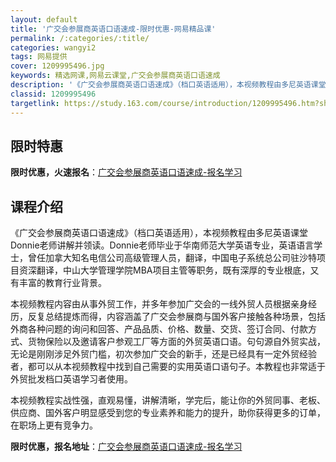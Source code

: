 ```yaml
---
layout: default
title: '广交会参展商英语口语速成-限时优惠-网易精品课'
permalink: /:categories/:title/
categories: wangyi2
tags: 网易提供
cover: 1209995496.jpg
keywords: 精选网课,网易云课堂,广交会参展商英语口语速成
description: '《广交会参展商英语口语速成》（档口英语适用），本视频教程由多尼英语课堂Donnie老师讲解并领读。Donnie老师毕业于'
classid: 1209995496
targetlink: https://study.163.com/course/introduction/1209995496.htm?share=1&shareId=1025206652&utm_campaign=share&utm_medium=iphoneShare&utm_source=&utm_u=1025206652
---
```


## 限时特惠

**限时优惠，火速报名**：[广交会参展商英语口语速成-报名学习](https://study.163.com/course/introduction/1209995496.htm?share=1&shareId=1025206652&utm_campaign=share&utm_medium=iphoneShare&utm_source=&utm_u=1025206652)

## 课程介绍

《广交会参展商英语口语速成》（档口英语适用），本视频教程由多尼英语课堂Donnie老师讲解并领读。Donnie老师毕业于华南师范大学英语专业，英语语言学士，曾任加拿大知名电信公司高级管理人员，翻译，中国电子系统总公司驻沙特项目资深翻译，中山大学管理学院MBA项目主管等职务，既有深厚的专业根底，又有丰富的教育行业背景。



本视频教程内容由从事外贸工作，并多年参加广交会的一线外贸人员根据亲身经历，反复总结提炼而得，内容涵盖了广交会参展商与国外客户接触各种场景，包括外商各种问题的询问和回答、产品品质、价格、数量、交货、签订合同、付款方式、货物保险以及邀请客户参观工厂等方面的外贸英语口语。句句源自外贸实战，无论是刚刚涉足外贸门槛，初次参加广交会的新手，还是已经具有一定外贸经验者，都可以从本视频教程中找到自己需要的实用英语口语句子。本教程也非常适于外贸批发档口英语学习者使用。



本视频教程实战性强，直观易懂，讲解清晰，学完后，能让你的外贸同事、老板、供应商、国外客户明显感受到您的专业素养和能力的提升，助你获得更多的订单，在职场上更有竞争力。

**限时优惠，报名地址**：[广交会参展商英语口语速成-报名学习](https://study.163.com/course/introduction/1209995496.htm?share=1&shareId=1025206652&utm_campaign=share&utm_medium=iphoneShare&utm_source=&utm_u=1025206652)

